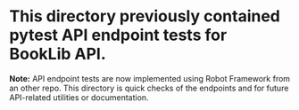 # This directory previously contained pytest API endpoint tests for BookLib API.

**Note:** API endpoint tests are now implemented using Robot Framework from an other repo. This directory is quick checks of the endpoints and for future API-related utilities or documentation.
